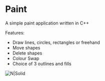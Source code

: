 # Paint

A simple paint application written in C++  

Features:
  - Draw lines, circles, rectangles or freehand
  - Move shapes
  - Delete shapes
  - Colour Swap
  - Choice of 3 outlines and fills

![N|Solid](https://i.imgur.com/HpfRHtt.png)
